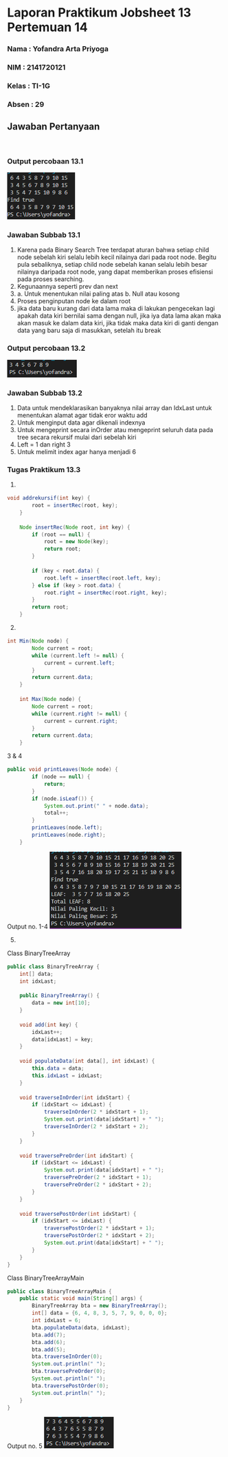 # Laporan Praktikum Jobsheet 13 Pertemuan 14
### Nama  : Yofandra Arta Priyoga
### NIM   : 2141720121
### Kelas : TI-1G
### Absen : 29

## Jawaban Pertanyaan
<p> <br>

### Output percobaan 13.1
<img src="Output/1.png">

### Jawaban Subbab 13.1
1. Karena pada Binary Search Tree terdapat aturan bahwa setiap child node sebelah kiri selalu lebih kecil nilainya dari pada root node. Begitu pula sebaliknya, setiap child node sebelah kanan selalu lebih besar nilainya daripada root node, yang dapat memberikan proses efisiensi pada proses searching.
2. Kegunaannya seperti prev dan next
3. a. Untuk menentukan nilai paling atas
   b. Null atau kosong
4. Proses penginputan node ke dalam root
5. jika data baru kurang dari data lama maka di lakukan pengecekan lagi apakah data kiri bernilai sama dengan null, jika iya data lama akan maka akan masuk ke dalam data kiri, jika tidak maka data kiri di ganti dengan data yang baru saja di masukkan, setelah itu break

### Output percobaan 13.2
<img src="Output/2.png">

### Jawaban Subbab 13.2
1. Data untuk mendeklarasikan banyaknya nilai array dan IdxLast untuk menentukan alamat agar tidak eror waktu add
2. Untuk menginput data agar dikenali indexnya
3. Untuk mengeprint secara inOrder atau mengeprint seluruh data pada tree secara rekursif mulai dari sebelah kiri
4. Left = 1 dan right 3
5. Untuk melimit index agar hanya menjadi 6

### Tugas Praktikum 13.3
1. 
```java
void addrekursif(int key) {
        root = insertRec(root, key);
    }

    Node insertRec(Node root, int key) {
        if (root == null) {
            root = new Node(key);
            return root;
        }

        if (key < root.data) {
            root.left = insertRec(root.left, key);
        } else if (key > root.data) {
            root.right = insertRec(root.right, key);
        }
        return root;
    }
```

2. 
```java
int Min(Node node) {
        Node current = root;
        while (current.left != null) {
            current = current.left;
        }
        return current.data;
    }

    int Max(Node node) {
        Node current = root;
        while (current.right != null) {
            current = current.right;
        }
        return current.data;
    }
```

3 & 4
```java
public void printLeaves(Node node) {
        if (node == null) {
            return;
        }
        if (node.isLeaf()) {
            System.out.print(" " + node.data);
            total++;
        }
        printLeaves(node.left);
        printLeaves(node.right);
    }
```

Output no. 1-4
<img src="Output/3.png">

5. 
Class BinaryTreeArray
```java
public class BinaryTreeArray {
    int[] data;
    int idxLast;

    public BinaryTreeArray() {
        data = new int[10];
    }

    void add(int key) {
        idxLast++;
        data[idxLast] = key;
    }

    void populateData(int data[], int idxLast) {
        this.data = data;
        this.idxLast = idxLast;
    }

    void traverseInOrder(int idxStart) {
        if (idxStart <= idxLast) {
            traverseInOrder(2 * idxStart + 1);
            System.out.print(data[idxStart] + " ");
            traverseInOrder(2 * idxStart + 2);
        }
    }

    void traversePreOrder(int idxStart) {
        if (idxStart <= idxLast) {
            System.out.print(data[idxStart] + " ");
            traversePreOrder(2 * idxStart + 1);
            traversePreOrder(2 * idxStart + 2);
        }
    }

    void traversePostOrder(int idxStart) {
        if (idxStart <= idxLast) {
            traversePostOrder(2 * idxStart + 1);
            traversePostOrder(2 * idxStart + 2);
            System.out.print(data[idxStart] + " ");
        }
    }
}
```
Class BinaryTreeArrayMain
```java
public class BinaryTreeArrayMain {
    public static void main(String[] args) {
        BinaryTreeArray bta = new BinaryTreeArray();
        int[] data = {6, 4, 8, 3, 5, 7, 9, 0, 0, 0};
        int idxLast = 6;
        bta.populateData(data, idxLast);
        bta.add(7);
        bta.add(6);
        bta.add(5);
        bta.traverseInOrder(0);
        System.out.println(" ");
        bta.traversePreOrder(0);
        System.out.println(" ");
        bta.traversePostOrder(0);
        System.out.println(" ");
    }
}
```
Output no. 5
<img src="Output/4.png">


